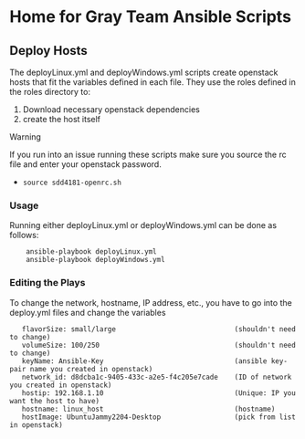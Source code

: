 # Home for Gray Team Ansible Scripts

## Deploy Hosts
The deployLinux.yml and deployWindows.yml scripts create openstack hosts that fit the variables defined in each file. They use the roles defined in the roles directory to:
1. Download necessary openstack dependencies
2. create the host itself
> [!WARNING]
> If you run into an issue running these scripts make sure you source the rc file and enter your openstack password.<br>
> -  `source sdd4181-openrc.sh`

### Usage
Running either deployLinux.yml or deployWindows.yml can be done as follows: <br>
``` 
    ansible-playbook deployLinux.yml
    ansible-playbook deployWindows.yml
```

### Editing the Plays
 To change the network, hostname, IP address, etc., you have to go into the deploy.yml files and change the variables 

 ```
    flavorSize: small/large                             (shouldn't need to change)
    volumeSize: 100/250                                 (shouldn't need to change)
    keyName: Ansible-Key                                (ansible key-pair name you created in openstack)
    network_id: d8dcba1c-9405-433c-a2e5-f4c205e7cade    (ID of network you created in openstack)
    hostip: 192.168.1.10                                (Unique: IP you want the host to have)
    hostname: linux_host                                (hostname)
    hostImage: UbuntuJammy2204-Desktop                  (pick from list in openstack)
```